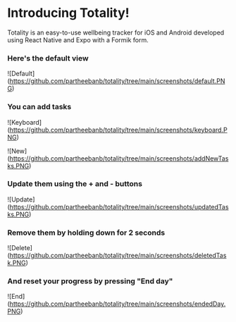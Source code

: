 # Introducing Totality!

Totality is an easy-to-use wellbeing tracker for iOS and Android developed using React Native and Expo with a Formik form.

### Here's the default view

![Default] (https://github.com/partheebanb/totality/tree/main/screenshots/default.PNG)

### You can add tasks

![Keyboard] (https://github.com/partheebanb/totality/tree/main/screenshots/keyboard.PNG)

![New] (https://github.com/partheebanb/totality/tree/main/screenshots/addNewTasks.PNG)

### Update them using the + and - buttons

![Update] (https://github.com/partheebanb/totality/tree/main/screenshots/updatedTasks.PNG)

### Remove them by holding down for 2 seconds

![Delete] (https://github.com/partheebanb/totality/tree/main/screenshots/deletedTask.PNG)

### And reset your progress by pressing "End day"

![End] (https://github.com/partheebanb/totality/tree/main/screenshots/endedDay.PNG)


